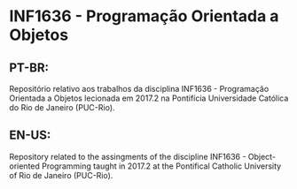 # INF1636 - Programação Orientada a Objetos

## PT-BR:
Repositório relativo aos trabalhos da disciplina INF1636 - Programação Orientada a Objetos lecionada em 2017.2 na Pontifícia Universidade Católica do Rio de Janeiro (PUC-Rio).

## EN-US:
Repository related to the assingments of the discipline INF1636 - Object-oriented Programming taught in 2017.2 at the Pontifical Catholic University of Rio de Janeiro (PUC-Rio).
